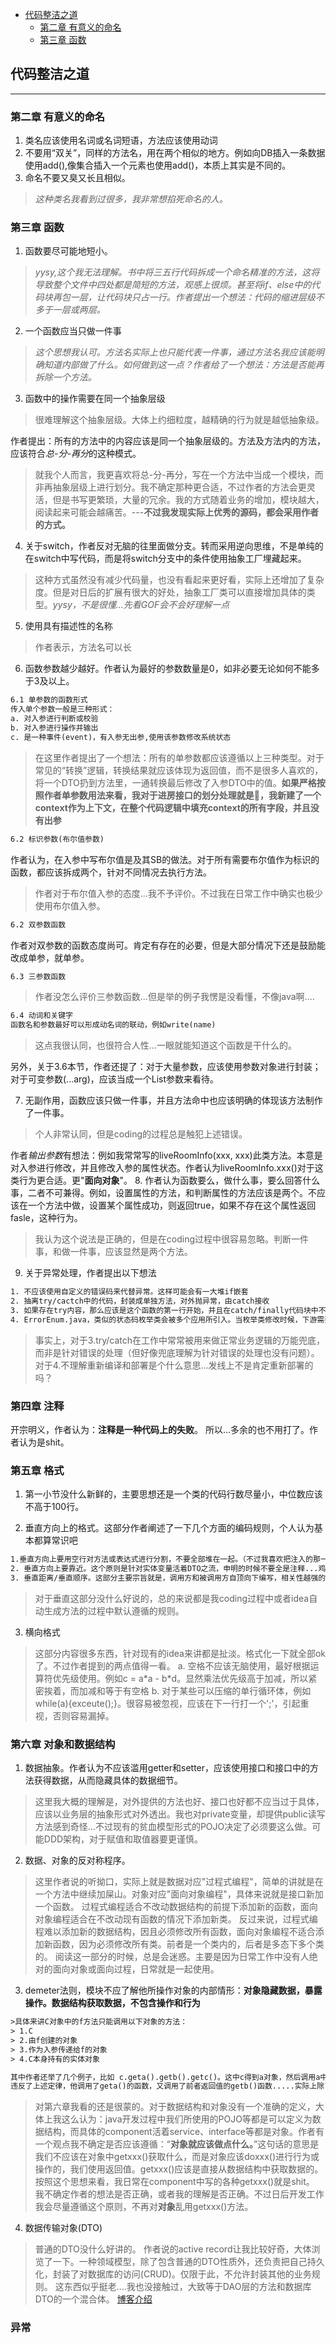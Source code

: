 
<!-- @import "[TOC]" {cmd="toc" depthFrom=1 depthTo=6 orderedList=false} -->

<!-- code_chunk_output -->

- [代码整洁之道](#代码整洁之道)
  - [第二章 有意义的命名](#第二章-有意义的命名)
  - [第三章 函数](#第三章-函数)

<!-- /code_chunk_output -->


## 代码整洁之道
***
### 第二章 有意义的命名
1. 类名应该使用名词或名词短语，方法应该使用动词
2. 不要用“双关”，同样的方法名，用在两个相似的地方。例如向DB插入一条数据使用add(),像集合插入一个元素也使用add()，本质上其实是不同的。
3. 命名不要又臭又长且相似。
> *这种类名我看到过很多，我非常想掐死命名的人。*

### 第三章 函数
1. 函数要尽可能地短小。
> *yysy,这个我无法理解。书中将三五行代码拆成一个命名精准的方法，这将导致整个文件中四处都是简短的方法，观感上很烦。甚至将if、else中的代码块再包一层，让代码块只占一行。作者提出一个想法：代码的缩进层级不多于一层或两层。*
2. 一个函数应当只做一件事
> *这个思想我认可。方法名实际上也只能代表一件事，通过方法名我应该能明确知道内部做了什么。如何做到这一点？作者给了一个想法：方法是否能再拆除一个方法。*
3. 函数中的操作需要在同一个抽象层级
> 很难理解这个抽象层级。大体上约细粒度，越精确的行为就是越低抽象级。

作者提出：所有的方法中的内容应该是同一个抽象层级的。方法及方法内的方法，应该符合*总-分-再分*的这种模式。
> 就我个人而言，我更喜欢将总-分-再分，写在一个方法中当成一个模块，而非再抽象层级上进行划分。我不确定那种更合适，不过作者的方法会更灵活，但是书写更繁琐，大量的冗余。我的方式随着业务的增加，模块越大，阅读起来可能会越痛苦。---**不过我发现实际上优秀的源码，都会采用作者的方式。**

4. 关于switch，作者反对无脑的往里面做分支。转而采用逆向思维，不是单纯的在switch中写代码，而是将switch分支中的条件使用抽象工厂埋藏起来。
> 这种方式虽然没有减少代码量，也没有看起来更好看，实际上还增加了复杂度。但是对日后的扩展有很大的好处，抽象工厂类可以直接增加具体的类型。*yysy，不是很懂...先看GOF会不会好理解一点*

5.  使用具有描述性的名称
> 作者表示，方法名可以长
6. 函数参数越少越好。作者认为最好的参数数量是0，如非必要无论如何不能多于3及以上。
``` txt
6.1 单参数的函数形式
传入单个参数一般是三种形式：
a. 对入参进行判断或校验
b. 对入参进行操作并输出
c. 是一种事件(event)，有入参无出参,使用该参数修改系统状态
```  
> 在这里作者提出了一个想法：所有的单参数都应该遵循以上三种类型。对于常见的“转换”逻辑，转换结果就应该体现为返回值，而不是很多人喜欢的，将一个DTO扔到方法里，一通转换最后修改了入参DTO中的值。**如果严格按照作者单参数用法来看，我对于进房接口的划分处理就是💩，我新建了一个context作为上下文，在整个代码逻辑中填充context的所有字段，并且没有出参**

``` txt
6.2 标识参数(布尔值参数)
```  
 作者认为，在入参中写布尔值是及其SB的做法。对于所有需要布尔值作为标识的函数，都应该拆成两个，针对不同情况去执行方法。

 > 作者对于布尔值入参的态度...我不予评价。不过我在日常工作中确实也极少使用布尔值入参。
 ``` txt
6.2 双参数函数
``` 
作者对双参数的函数态度尚可。肯定有存在的必要，但是大部分情况下还是鼓励能改成单参，就单参。
``` txt
6.3 三参数函数
``` 
> 作者没怎么评价三参数函数...但是举的例子我愣是没看懂，不像java啊....
``` txt
6.4 动词和关键字
函数名和参数最好可以形成动名词的联动，例如write(name)
``` 
> 这点我很认同，也很符合人性...一眼就能知道这个函数是干什么的。

另外，关于3.6本节，作者还提了：对于大量参数，应该使用参数对象进行封装；对于可变参数(...arg)，应该当成一个List参数来看待。

7. 无副作用，函数应该只做一件事，并且方法命中也应该明确的体现该方法制作了一件事。
>个人非常认同，但是coding的过程总是触犯上述错误。

作者*输出参数*有想法：例如我常常写的liveRoomInfo(xxx, xxx)此类方法。本意是对入参进行修改，并且修改入参的属性状态。作者认为liveRoomInfo.xxx()对于这类行为更合适。更"**面向对象**"。
8. 作者认为函数要么，做什么事，要么回答什么事，二者不可兼得。例如，设置属性的方法，和判断属性的方法应该是两个。不应该在一个方法中做，设置某个属性成功，则返回true，如果不存在这个属性返回fasle，这种行为。
> 我认为这个说法是正确的，但是在coding过程中很容易忽略。判断一件事，和做一件事，应该显然是两个方法。
9. 关于异常处理，作者提出以下想法
```txt
1. 不应该使用自定义的错误码来代替异常。这样可能会有一大堆if嵌套 
2. 抽离try/cactch中的代码，封装成单独方法，对外抛异常，由catch接收
3. 如果存在try内容，那么应该是这个函数的第一行开始，并且在catch/finally代码块中不做任何与错误无关的事情。
4. ErrorEnum.java，类似的状态码枚举类会被多个应用所引入。当枚举类修改时候，下游需要重新编译和部署。而使用异常代替错误码，新的异常可以从异常类派生出来，无需重新编译。
```
> 事实上，对于3.try/catch在工作中常常被用来做正常业务逻辑的万能兜底，而非是针对错误的处理（但好像兜底理解为针对错误的处理也没有问题）。对于4.不理解重新编译和部署是个什么意思...发线上不是肯定重新部署的吗？

### 第四章 注释
开宗明义，作者认为：**注释是一种代码上的失败**。
所以...多余的也不用打了。作者认为是shit。
### 第五章 格式
1. 第一小节没什么新鲜的，主要思想还是一个类的代码行数尽量小，中位数应该不高于100行。

2. 垂直方向上的格式。这部分作者阐述了一下几个方面的编码规则，个人认为基本都算常识吧
```txt
1.垂直方向上要用空行对方法或表达式进行分割，不要全部堆在一起。（不过我喜欢把注入的那一串玩意全部紧挨着）
2. 垂直方向上要靠近。这个原则是针对实体变量活着DTO之流，申明的时候不要全是注释...鸡贼shit，看起来还累脖子
3. 垂直距离/垂直顺序。这部分主要宗旨就是，调用方和被调用方自顶向下编写，相关性越强的越靠近。如果出现重载方法，适合全部放一起(我觉得很丑，但是确实更方便)。
```
> 对于垂直这部分没什么好说的，总的来说都是我coding过程中或者idea自动生成方法的过程中默认遵循的规则。

3. 横向格式
> 这部分内容很多东西，针对现有的idea来讲都是扯淡。格式化一下就全部ok了。不过作者提到的两点值得一看。
> a. 空格不应该无脑使用，最好根据运算符优先级使用。例如c = a\*a - b\*d。显然乘法优先级高于加减，所以紧密挨着，而加减和等于有空格
> b. 对于某些可以压缩的单行循环体，例如while(a){exceute();}。很容易被忽视，应该在下一行打一个';'，引起重视，否则容易漏掉。

### 第六章 对象和数据结构
1. 数据抽象。作者认为不应该滥用getter和setter，应该使用接口和接口中的方法获得数据，从而隐藏具体的数据细节。
> 这里我大概的理解是，对外提供的方法也好、接口也好都不应当过于具体，应该以业务层的抽象形式对外透出。我也对private变量，却提供public读写方法感到奇怪...不过现有的贫血模型形式的POJO决定了必须要这么做。可能DDD架构，对于赋值和取值器要更谨慎。
2. 数据、对象的反对称程序。
> 这里作者说的听拗口，实际上就是数据对应"过程式编程"，简单的讲就是在一个方法中继续加屎山。对象对应"面向对象编程"，具体来说就是接口新加一个函数。
>过程式编程适合不改动数据结构的前提下添加新的函数，面向对象编程适合在不改动现有函数的情况下添加新类。
>反过来说，过程式编程难以添加新的数据结构，因且必须修改所有函数，面向对象编程不适合添加新函数，因为必须修改所有类。前者是一个类内的，后者是多态下多个类的。
> 阅读这一部分的时候，总是会迷惑。主要是因为日常工作中没有人绝对的面向对象或面向过程，日常就是一起使用。
3. demeter法则，模块不应了解他所操作对象的内部情形：**对象隐藏数据，暴露操作。数据结构获取数据，不包含操作和行为** 
```txt
>具体来讲C对象中的f方法只能调用以下对象的方法：
> 1.C  
> 2.由f创建的对象
> 3.作为入参传递给f的对象
> 4.C本身持有的实体对象

其中作者还举了几个例子，比如 c.geta().getb().getc()。这中c得到a对象，然后调用a中的b得到c，然后调用c方法得到一个返回值，是十分丑陋的方法。
违反了上述定律，他调用了geta()的函数，又调用了前者返回值的getb()函数.....实际上除了geta()之外的其他方法都不是C的方法，
```
> 对第六章我看的还是很蒙的。对于数据结构和对象没有一个准确的定义，大体上我这么认为：java开发过程中我们所使用的POJO等都是可以定义为数据结构，而具体的component活着service、interface等都是对象。作者有一个观点我不确定是否应该遵循：“**对象就应该做点什么。**”这句话的意思是我们不应该在对象中getxxx()获取什么，而是对象应该doxxx()进行行为或操作的，我们使用返回值。getxxx()应该是直接从数据结构中获取数据的。
> 按照这个思想来看，我日常在component中写的各种getxxx()就是shit。
> 我不确定作者的想法是否正确，或者我的理解是否正确。不过日后开发工作我会尽量遵循这个原则，不再对**对象**乱用getxxx()方法。

4. 数据传输对象(DTO)
> 普通的DTO没什么好讲的。
> 作者说的active record让我比较好奇，大体浏览了一下。一种领域模型，除了包含普通的DTO性质外，还负责把自己持久化，封装了对数据库的访问(CRUD)。仅限于此，不允许封装其他的业务规则。
> 这东西似乎挺老....我也没接触过，大致等于DAO层的方法和数据库DTO的一个混合体。
[博客介绍](https://blog.51cto.com/zhaocz/307894)

### 异常